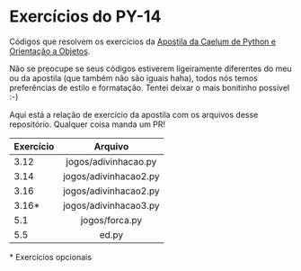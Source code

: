 # Exercícios do PY-14
Códigos que resolvem os exercícios da [Apostila da Caelum de Python e Orientação a Objetos](https://www.caelum.com.br/apostila-python-orientacao-objetos).

Não se preocupe se seus códigos estiverem ligeiramente diferentes do meu ou da apostila (que também não são iguais haha), todos nós temos preferências de estilo e formatação. Tentei deixar o mais bonitinho possível :-)

Aqui está a relação de exercício da apostila com os arquivos desse repositório. Qualquer coisa manda um PR!

| Exercício     | Arquivo       
| ------------- |:-------------:
| 3.12 | jogos/adivinhacao.py 
| 3.14 | jogos/adivinhacao2.py   
| 3.16 | jogos/adivinhacao2.py
| 3.16* | jogos/adivinhacao3.py
| 5.1 | jogos/forca.py
| 5.5 | ed.py
   
   
\* Exercícios opcionais